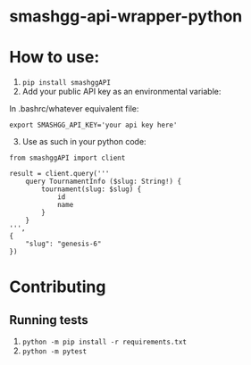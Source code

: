 # smashgg-api-wrapper-python

# How to use:
1. `pip install smashggAPI`
2. Add your public API key as an environmental variable:
  
  In .bashrc/whatever equivalent file:
  ```
  export SMASHGG_API_KEY='your api key here'
  ```
3. Use as such in your python code:
```
from smashggAPI import client

result = client.query('''
	query TournamentInfo ($slug: String!) {
		tournament(slug: $slug) {
			id
			name
		}
	}
''',
{
	"slug": "genesis-6"
})
```

# Contributing

## Running tests

1. `python -m pip install -r requirements.txt`
2. `python -m pytest`
